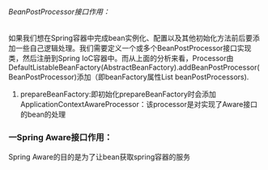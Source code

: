 
###### BeanPostProcessor接口作用：
如果我们想在Spring容器中完成bean实例化、配置以及其他初始化方法前后要添加一些自己逻辑处理。我们需要定义一个或多个BeanPostProcessor接口实现类，然后注册到Spring IoC容器中。而从上面的分析来看，Processor由DefaultListableBeanFactory(AbstractBeanFactory).addBeanPostProcessor(BeanPostProcessor)添加（即beanFactory属性List<BeanPostProcessor> beanPostProcessors).
1. prepareBeanFactory:即初始化prepareBeanFactory时会添加ApplicationContextAwareProcessor：该processor是对实现了Aware接口的bean的处理

### 一Spring Aware接口作用：
Spring Aware的目的是为了让bean获取spring容器的服务